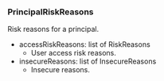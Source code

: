 ### PrincipalRiskReasons
Risk reasons for a principal.

- accessRiskReasons: list of RiskReasons
  - User access risk reasons.
- insecureReasons: list of InsecureReasons
  - Insecure reasons.
